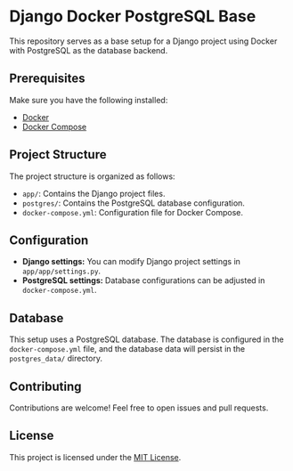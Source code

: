 # Django Docker PostgreSQL Base

This repository serves as a base setup for a Django project using Docker with PostgreSQL as the database backend.

## Prerequisites

Make sure you have the following installed:

- [Docker](https://www.docker.com/get-started)
- [Docker Compose](https://docs.docker.com/compose/install/)

## Project Structure

The project structure is organized as follows:

- `app/`: Contains the Django project files.
- `postgres/`: Contains the PostgreSQL database configuration.
- `docker-compose.yml`: Configuration file for Docker Compose.

## Configuration

- **Django settings:** You can modify Django project settings in `app/app/settings.py`.
- **PostgreSQL settings:** Database configurations can be adjusted in `docker-compose.yml`.

## Database

This setup uses a PostgreSQL database. The database is configured in the `docker-compose.yml` file, and the database data will persist in the `postgres_data/` directory.

## Contributing

Contributions are welcome! Feel free to open issues and pull requests.

## License

This project is licensed under the [MIT License](LICENSE).